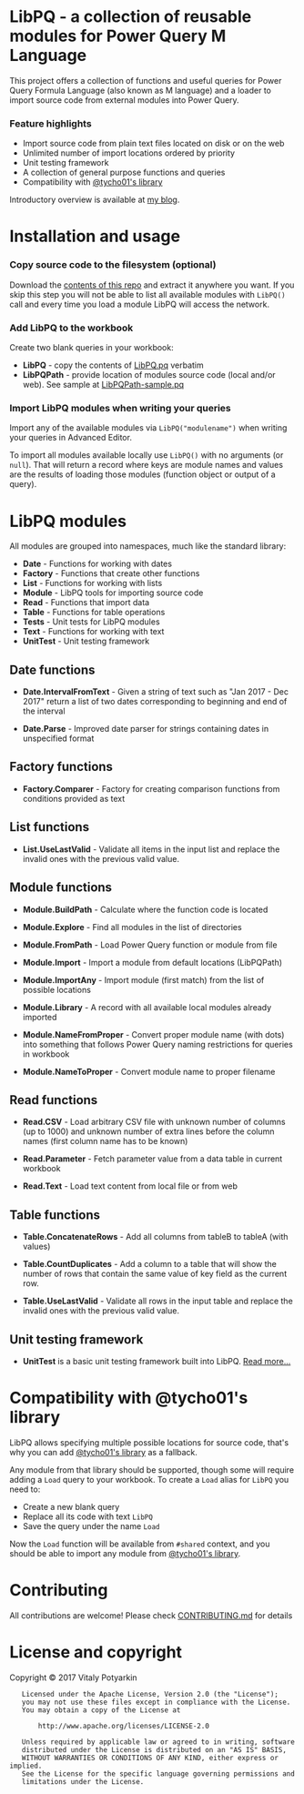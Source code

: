 # LibPQ - a collection of reusable modules for Power Query M Language

This project offers a collection of functions and useful queries for Power
Query Formula Language (also known as M language) and a loader to import source
code from external modules into Power Query.

### Feature highlights

- Import source code from plain text files located on disk or on the web
- Unlimited number of import locations ordered by priority
- Unit testing framework
- A collection of general purpose functions and queries
- Compatibility with [@tycho01's library][tycho01]

Introductory overview is available at [my blog][intro].

[intro]: https://potyarkin.ml/posts/2018/expanding-power-query-standard-library-introducing-libpq/
[tycho01]: https://github.com/tycho01/pquery

# Installation and usage

### Copy source code to the filesystem (optional)

Download the [contents of this repo][zip] and extract it anywhere you want. If
you skip this step you will not be able to list all available modules with
`LibPQ()` call and every time you load a module LibPQ will access the network.

### Add LibPQ to the workbook

Create two blank queries in your workbook:

- **LibPQ** - copy the contents of [LibPQ.pq](LibPQ.pq) verbatim
- **LibPQPath** - provide location of modules source code (local and/or web).
  See sample at [LibPQPath-sample.pq](LibPQPath-sample.pq)

### Import LibPQ modules when writing your queries

Import any of the available modules via `LibPQ("modulename")` when writing your
queries in Advanced Editor.

To import all modules available locally use `LibPQ()` with no arguments (or
`null`). That will return a record where keys are module names and values are
the results of loading those modules (function object or output of a query).

[zip]: https://github.com/sio/LibPQ/archive/master.zip

# LibPQ modules
All modules are grouped into namespaces, much like the standard library:

- **Date** - Functions for working with dates
- **Factory** - Functions that create other functions
- **List** - Functions for working with lists
- **Module** - LibPQ tools for importing source code
- **Read** - Functions that import data
- **Table** - Functions for table operations
- **Tests** - Unit tests for LibPQ modules
- **Text** - Functions for working with text
- **UnitTest** - Unit testing framework


## Date functions

- **Date.IntervalFromText** -
  Given a string of text such as "Jan 2017 - Dec 2017" return a list of two
  dates corresponding to beginning and end of the interval

- **Date.Parse** -
  Improved date parser for strings containing dates in unspecified format

## Factory functions

- **Factory.Comparer** -
  Factory for creating comparison functions from conditions provided as text

## List functions

- **List.UseLastValid** -
  Validate all items in the input list and replace the invalid ones with the
  previous valid value.


## Module functions

- **Module.BuildPath** -
  Calculate where the function code is located

- **Module.Explore** -
  Find all modules in the list of directories

- **Module.FromPath** -
  Load Power Query function or module from file

- **Module.Import** -
  Import a module from default locations (LibPQPath)

- **Module.ImportAny** -
  Import module (first match) from the list of possible locations

- **Module.Library** -
  A record with all available local modules already imported

- **Module.NameFromProper** -
  Convert proper module name (with dots) into something that follows Power
  Query naming restrictions for queries in workbook

- **Module.NameToProper** -
  Convert module name to proper filename

## Read functions

- **Read.CSV** -
  Load arbitrary CSV file with unknown number of columns (up to 1000) and
  unknown number of extra lines before the column names (first column name has
  to be known)

- **Read.Parameter** -
  Fetch parameter value from a data table in current workbook

- **Read.Text** -
  Load text content from local file or from web

## Table functions

- **Table.ConcatenateRows** -
  Add all columns from tableB to tableA (with values)

- **Table.CountDuplicates** -
  Add a column to a table that will show the number of rows that contain the
  same value of key field as the current row.

- **Table.UseLastValid** -
  Validate all rows in the input table and replace the invalid ones with the
  previous valid value.

## Unit testing framework

- **UnitTest** is a basic unit testing framework built into LibPQ. [Read
  more...](UNITTESTING.md)

# Compatibility with @tycho01's library

LibPQ allows specifying multiple possible locations for source code, that's why
you can add [@tycho01's library][tycho01] as a fallback.

Any module from that library should be supported, though some will require
adding a `Load` query to your workbook. To create a `Load` alias for `LibPQ`
you need to:

- Create a new blank query
- Replace all its code with text `LibPQ`
- Save the query under the name `Load`

Now the `Load` function will be available from `#shared` context, and you
should be able to import any module from [@tycho01's library][tycho01].


# Contributing

All contributions are welcome!
Please check [CONTRIBUTING.md](CONTRIBUTING.md) for details


# License and copyright

Copyright © 2017 Vitaly Potyarkin
```
   Licensed under the Apache License, Version 2.0 (the "License");
   you may not use these files except in compliance with the License.
   You may obtain a copy of the License at

       http://www.apache.org/licenses/LICENSE-2.0

   Unless required by applicable law or agreed to in writing, software
   distributed under the License is distributed on an "AS IS" BASIS,
   WITHOUT WARRANTIES OR CONDITIONS OF ANY KIND, either express or implied.
   See the License for the specific language governing permissions and
   limitations under the License.
```
